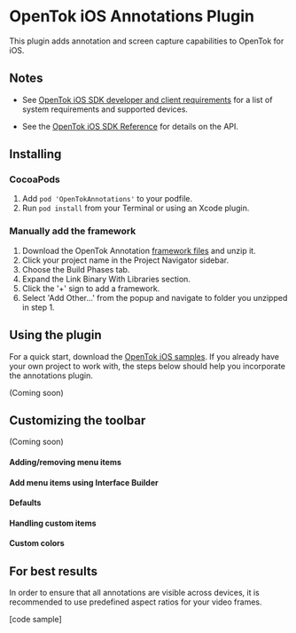 OpenTok iOS Annotations Plugin
===========================

This plugin adds annotation and screen capture capabilities to OpenTok for iOS.

Notes
-----

* See [OpenTok iOS SDK developer and client requirements](https://tokbox.com/developer/sdks/ios/#system-requirements) for a list of system requirements and supported devices.

* See the [OpenTok iOS SDK Reference](https://tokbox.com/developer/sdks/ios/reference/index.html)
for details on the API.

Installing
----------

### CocoaPods

1. Add `pod 'OpenTokAnnotations'` to your podfile.
2. Run `pod install` from your Terminal or using an Xcode plugin.

### Manually add the framework

1. Download the OpenTok Annotation [framework files]() and unzip it.
2. Click your project name in the Project Navigator sidebar.
3. Choose the Build Phases tab.
4. Expand the Link Binary With Libraries section.
5. Click the '+' sign to add a framework.
6. Select 'Add Other...' from the popup and navigate to folder you unzipped in step 1.

Using the plugin
----------------

For a quick start, download the [OpenTok iOS samples](https://github.com/opentok/opentok-ios-sdk-samples). If you already have your own project to work with,
the steps below should help you incorporate the annotations plugin.

(Coming soon)

Customizing the toolbar
----------------

(Coming soon)

#### Adding/removing menu items

#### Add menu items using Interface Builder

#### Defaults

#### Handling custom items

#### Custom colors

For best results
----------------

In order to ensure that all annotations are visible across devices, it is recommended to use predefined
aspect ratios for your video frames.

[code sample]